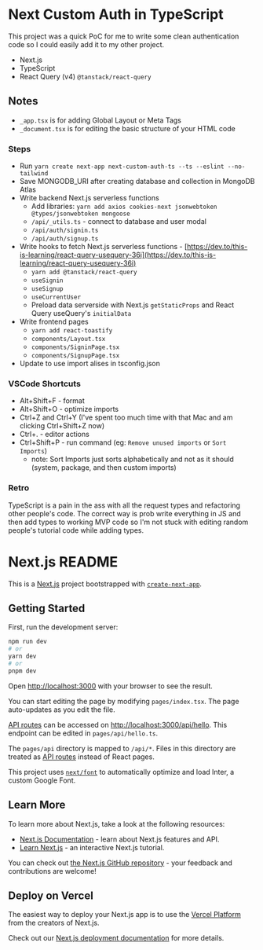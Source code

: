 # Next Custom Auth in TypeScript
This project was a quick PoC for me to write some clean authentication code so I could easily add it to my other project.
- Next.js
- TypeScript
- React Query (v4) `@tanstack/react-query` 

## Notes
- `_app.tsx` is for adding Global Layout or Meta Tags
- `_document.tsx` is for editing the basic structure of your HTML code

### Steps
- Run `yarn create next-app next-custom-auth-ts --ts --eslint --no-tailwind`
- Save MONGODB_URI after creating database and collection in MongoDB Atlas
- Write backend Next.js serverless functions
  - Add libraries: `yarn add axios cookies-next jsonwebtoken @types/jsonwebtoken mongoose` 
  - `/api/_utils.ts` - connect to database and user modal
  - `/api/auth/signin.ts`
  - `/api/auth/signup.ts`
- Write hooks to fetch Next.js serverless functions - [https://dev.to/this-is-learning/react-query-usequery-36i](https://dev.to/this-is-learning/react-query-usequery-36i)
  - `yarn add @tanstack/react-query`
  - `useSignin`
  - `useSignup`
  - `useCurrentUser`
  - Preload data serverside with Next.js `getStaticProps` and React Query useQuery's `initialData`
- Write frontend pages
  - `yarn add react-toastify`
  - `components/Layout.tsx`
  - `components/SigninPage.tsx`
  - `components/SignupPage.tsx`
- Update to use import alises in tsconfig.json

### VSCode Shortcuts
- Alt+Shift+F - format
- Alt+Shift+O - optimize imports
- Ctrl+Z and Ctrl+Y (I've spent too much time with that Mac and am clicking Ctrl+Shift+Z now)
- Ctrl+. - editor actions
- Ctrl+Shift+P - run command (eg: `Remove unused imports` or `Sort Imports`)
  - note: Sort Imports just sorts alphabetically and not as it should (system, package, and then custom imports)


### Retro
TypeScript is a pain in the ass with all the request types and refactoring other people's code. The correct way is prob write everything in JS and then add types to working MVP code so I'm not stuck with editing random people's tutorial code while adding types.


# Next.js README
This is a [Next.js](https://nextjs.org/) project bootstrapped with [`create-next-app`](https://github.com/vercel/next.js/tree/canary/packages/create-next-app).

## Getting Started

First, run the development server:

```bash
npm run dev
# or
yarn dev
# or
pnpm dev
```

Open [http://localhost:3000](http://localhost:3000) with your browser to see the result.

You can start editing the page by modifying `pages/index.tsx`. The page auto-updates as you edit the file.

[API routes](https://nextjs.org/docs/api-routes/introduction) can be accessed on [http://localhost:3000/api/hello](http://localhost:3000/api/hello). This endpoint can be edited in `pages/api/hello.ts`.

The `pages/api` directory is mapped to `/api/*`. Files in this directory are treated as [API routes](https://nextjs.org/docs/api-routes/introduction) instead of React pages.

This project uses [`next/font`](https://nextjs.org/docs/basic-features/font-optimization) to automatically optimize and load Inter, a custom Google Font.

## Learn More

To learn more about Next.js, take a look at the following resources:

- [Next.js Documentation](https://nextjs.org/docs) - learn about Next.js features and API.
- [Learn Next.js](https://nextjs.org/learn) - an interactive Next.js tutorial.

You can check out [the Next.js GitHub repository](https://github.com/vercel/next.js/) - your feedback and contributions are welcome!

## Deploy on Vercel

The easiest way to deploy your Next.js app is to use the [Vercel Platform](https://vercel.com/new?utm_medium=default-template&filter=next.js&utm_source=create-next-app&utm_campaign=create-next-app-readme) from the creators of Next.js.

Check out our [Next.js deployment documentation](https://nextjs.org/docs/deployment) for more details.
